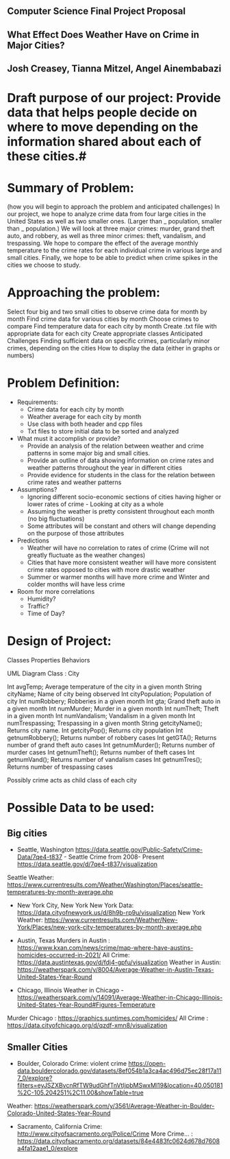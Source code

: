 ## Computer Science Final Project Proposal 
## What Effect Does Weather Have on Crime in Major Cities? 
## Josh Creasey, Tianna Mitzel, Angel Ainembabazi 


# Draft purpose of our project: Provide data that helps people decide on where to move depending on the information shared about each of these cities.#

# Summary of Problem: #
(how you will begin to approach the problem and anticipated challenges)
In our project, we hope to analyze crime data from four large cities in the United States as well as two smaller ones. (Larger than _ population, smaller than _ population.) We will look at three major crimes: murder, grand theft auto, and robbery, as well as three minor crimes: theft, vandalism, and trespassing. We hope to compare the effect of the average monthly temperature to the crime rates for each individual crime in various large and small cities. Finally, we hope to be able to predict when crime spikes in the cities we choose to study.

# Approaching the problem: #
Select four big and two small cities to observe crime data for month by month
Find crime data for various cities by month
Choose crimes to compare
Find temperature data for each city by month
Create .txt file with appropriate data for each city
Create appropriate classes
Anticipated Challenges
Finding sufficient data on specific crimes, particularly minor crimes, depending on the cities
How to display the data (either in graphs or numbers)

# Problem Definition: #
* Requirements:
    * Crime data for each city by month
    * Weather average for each city by month
    * Use class with both header and cpp files
    * Txt files to store initial data to be sorted and analyzed
* What must it accomplish or provide? 
    * Provide an analysis of the relation between weather and crime patterns in some major big and small cities.
    * Provide an outline of data showing information on crime rates and weather patterns throughout the year in different cities
    * Provide evidence for students in the class for the relation between crime rates and weather patterns
* Assumptions? 
    * Ignoring different socio-economic sections of cities having higher or lower rates of crime - Looking at city as a whole
    * Assuming the weather is pretty consistent throughout each month (no big fluctuations)
    * Some attributes will be constant and others will change depending on the purpose of those attributes
* Predictions
    * Weather will have no correlation to rates of crime (Crime will not greatly fluctuate as the weather changes)
    * Cities that have more consistent weather will have more consistent crime rates opposed to cities with more drastic weather
    * Summer or warmer months will have more crime and Winter and colder months will have less crime
* Room for more correlations
    * Humidity?
    * Traffic?
    * Time of Day?

# Design of Project: #
Classes
Properties
Behaviors

UML Diagram
Class : City

Int avgTemp;            Average temperature of the city in a given month
String cityName;        Name of city being observed
Int cityPopulation;     Population of city
Int numRobbery;         Robberies in a given month
Int gta;                Grand theft auto in a given month
Int numMurder;          Murder in a given month
Int numTheft;           Theft in a given month
Int numVandalism;       Vandalism in a given month
Int numTrespassing;     Trespassing in a given month
String getcityName();   Returns city name.
Int getcityPop();       Returns city population
Int getnumRobbery();    Returns number of robbery cases 
Int getGTA();           Returns number of grand theft auto cases
Int getnumMurder();     Returns number of murder cases 
Int getnumTheft();      Returns number of theft cases
Int getnumVand();       Returns number of vandalism cases
Int getnumTres();       Returns number of trespassing cases


Possibly crime acts as child class of each city

# Possible Data to be used: #
## Big cities ##
* Seattle, Washington
https://data.seattle.gov/Public-Safety/Crime-Data/7qe4-t837 - Seattle Crime from 2008- Present
https://data.seattle.gov/d/7qe4-t837/visualization

Seattle Weather: https://www.currentresults.com/Weather/Washington/Places/seattle-temperatures-by-month-average.php 

* New York City, New York
New York Data: https://data.cityofnewyork.us/d/8h9b-rp9u/visualization 
New York Weather: https://www.currentresults.com/Weather/New-York/Places/new-york-city-temperatures-by-month-average.php 

* Austin, Texas
Murders in Austin : https://www.kxan.com/news/crime/map-where-have-austins-homicides-occurred-in-2021/ 
All Crime: https://data.austintexas.gov/d/fdj4-gpfu/visualization 
Weather in Austin: https://weatherspark.com/y/8004/Average-Weather-in-Austin-Texas-United-States-Year-Round

* Chicago, Illinois
Weather in Chicago - https://weatherspark.com/y/14091/Average-Weather-in-Chicago-Illinois-United-States-Year-Round#Figures-Temperature

Murder Chicago : https://graphics.suntimes.com/homicides/ 
All Crime : https://data.cityofchicago.org/d/qzdf-xmn8/visualization



## Smaller Cities ##
* Boulder, Colorado
Crime: violent crime
https://open-data.bouldercolorado.gov/datasets/8ef054b1a3ca4ac496d75ec28f17a117_0/explore?filters=eyJSZXBvcnRfTW9udGhfTnVtIjpbMSwxMl19&location=40.050181%2C-105.204251%2C11.00&showTable=true

Weather: https://weatherspark.com/y/3561/Average-Weather-in-Boulder-Colorado-United-States-Year-Round

* Sacramento, California
Crime: http://www.cityofsacramento.org/Police/Crime 
More Crime… : https://data.cityofsacramento.org/datasets/84e4483fc0624d678d7608a4fa12aae1_0/explore

